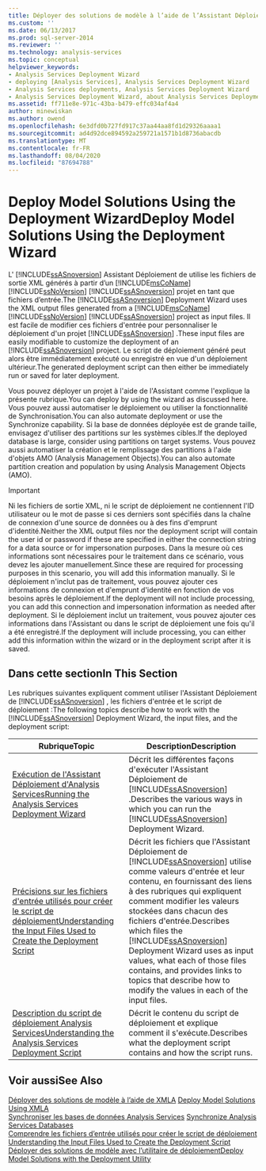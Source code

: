 ```yaml
---
title: Déployer des solutions de modèle à l’aide de l’Assistant Déploiement | Microsoft Docs
ms.custom: ''
ms.date: 06/13/2017
ms.prod: sql-server-2014
ms.reviewer: ''
ms.technology: analysis-services
ms.topic: conceptual
helpviewer_keywords:
- Analysis Services Deployment Wizard
- deploying [Analysis Services], Analysis Services Deployment Wizard
- Analysis Services deployments, Analysis Services Deployment Wizard
- Analysis Services Deployment Wizard, about Analysis Services Deployment Wizard
ms.assetid: ff711e8e-971c-43ba-b479-effc034af4a4
author: minewiskan
ms.author: owend
ms.openlocfilehash: 6e3dfd0b727fd917c37aa44aa8fd1d29326aaaa1
ms.sourcegitcommit: ad4d92dce894592a259721a1571b1d8736abacdb
ms.translationtype: MT
ms.contentlocale: fr-FR
ms.lasthandoff: 08/04/2020
ms.locfileid: "87694788"
---
```

# <a name="deploy-model-solutions-using-the-deployment-wizard"></a><span data-ttu-id="2ccba-102">Deploy Model Solutions Using the Deployment Wizard</span><span class="sxs-lookup"><span data-stu-id="2ccba-102">Deploy Model Solutions Using the Deployment Wizard</span></span>
  <span data-ttu-id="2ccba-103">L' [!INCLUDE[ssASnoversion](../../includes/ssasnoversion-md.md)] Assistant Déploiement de utilise les fichiers de sortie XML générés à partir d’un [!INCLUDE[msCoName](../../includes/msconame-md.md)] [!INCLUDE[ssNoVersion](../../includes/ssnoversion-md.md)] [!INCLUDE[ssASnoversion](../../includes/ssasnoversion-md.md)] projet en tant que fichiers d’entrée.</span><span class="sxs-lookup"><span data-stu-id="2ccba-103">The [!INCLUDE[ssASnoversion](../../includes/ssasnoversion-md.md)] Deployment Wizard uses the XML output files generated from a [!INCLUDE[msCoName](../../includes/msconame-md.md)] [!INCLUDE[ssNoVersion](../../includes/ssnoversion-md.md)] [!INCLUDE[ssASnoversion](../../includes/ssasnoversion-md.md)] project as input files.</span></span> <span data-ttu-id="2ccba-104">Il est facile de modifier ces fichiers d'entrée pour personnaliser le déploiement d'un projet [!INCLUDE[ssASnoversion](../../includes/ssasnoversion-md.md)] .</span><span class="sxs-lookup"><span data-stu-id="2ccba-104">These input files are easily modifiable to customize the deployment of an [!INCLUDE[ssASnoversion](../../includes/ssasnoversion-md.md)] project.</span></span> <span data-ttu-id="2ccba-105">Le script de déploiement généré peut alors être immédiatement exécuté ou enregistré en vue d'un déploiement ultérieur.</span><span class="sxs-lookup"><span data-stu-id="2ccba-105">The generated deployment script can then either be immediately run or saved for later deployment.</span></span>  
  
 <span data-ttu-id="2ccba-106">Vous pouvez déployer un projet à l'aide de l'Assistant comme l'explique la présente rubrique.</span><span class="sxs-lookup"><span data-stu-id="2ccba-106">You can deploy by using the wizard as discussed here.</span></span> <span data-ttu-id="2ccba-107">Vous pouvez aussi automatiser le déploiement ou utiliser la fonctionnalité de Synchronisation.</span><span class="sxs-lookup"><span data-stu-id="2ccba-107">You can also automate deployment or use the Synchronize capability.</span></span> <span data-ttu-id="2ccba-108">Si la base de données déployée est de grande taille, envisagez d'utiliser des partitions sur les systèmes cibles.</span><span class="sxs-lookup"><span data-stu-id="2ccba-108">If the deployed database is large, consider using partitions on target systems.</span></span> <span data-ttu-id="2ccba-109">Vous pouvez aussi automatiser la création et le remplissage des partitions à l'aide d'objets AMO (Analysis Management Objects).</span><span class="sxs-lookup"><span data-stu-id="2ccba-109">You can also automate partition creation and population by using Analysis Management Objects (AMO).</span></span>  
  
> [!IMPORTANT]  
>  <span data-ttu-id="2ccba-110">Ni les fichiers de sortie XML, ni le script de déploiement ne contiennent l'ID utilisateur ou le mot de passe si ces derniers sont spécifiés dans la chaîne de connexion d'une source de données ou à des fins d'emprunt d'identité.</span><span class="sxs-lookup"><span data-stu-id="2ccba-110">Neither the XML output files nor the deployment script will contain the user id or password if these are specified in either the connection string for a data source or for impersonation purposes.</span></span> <span data-ttu-id="2ccba-111">Dans la mesure où ces informations sont nécessaires pour le traitement dans ce scénario, vous devez les ajouter manuellement.</span><span class="sxs-lookup"><span data-stu-id="2ccba-111">Since these are required for processing purposes in this scenario, you will add this information manually.</span></span> <span data-ttu-id="2ccba-112">Si le déploiement n'inclut pas de traitement, vous pouvez ajouter ces informations de connexion et d'emprunt d'identité en fonction de vos besoins après le déploiement.</span><span class="sxs-lookup"><span data-stu-id="2ccba-112">If the deployment will not include processing, you can add this connection and impersonation information as needed after deployment.</span></span> <span data-ttu-id="2ccba-113">Si le déploiement inclut un traitement, vous pouvez ajouter ces informations dans l'Assistant ou dans le script de déploiement une fois qu'il a été enregistré.</span><span class="sxs-lookup"><span data-stu-id="2ccba-113">If the deployment will include processing, you can either add this information within the wizard or in the deployment script after it is saved.</span></span>  
  
## <a name="in-this-section"></a><span data-ttu-id="2ccba-114">Dans cette section</span><span class="sxs-lookup"><span data-stu-id="2ccba-114">In This Section</span></span>  
 <span data-ttu-id="2ccba-115">Les rubriques suivantes expliquent comment utiliser l'Assistant Déploiement de [!INCLUDE[ssASnoversion](../../includes/ssasnoversion-md.md)] , les fichiers d'entrée et le script de déploiement :</span><span class="sxs-lookup"><span data-stu-id="2ccba-115">The following topics describe how to work with the [!INCLUDE[ssASnoversion](../../includes/ssasnoversion-md.md)] Deployment Wizard, the input files, and the deployment script:</span></span>  
  
|<span data-ttu-id="2ccba-116">Rubrique</span><span class="sxs-lookup"><span data-stu-id="2ccba-116">Topic</span></span>|<span data-ttu-id="2ccba-117">Description</span><span class="sxs-lookup"><span data-stu-id="2ccba-117">Description</span></span>|  
|-----------|-----------------|  
|[<span data-ttu-id="2ccba-118">Exécution de l'Assistant Déploiement d'Analysis Services</span><span class="sxs-lookup"><span data-stu-id="2ccba-118">Running the Analysis Services Deployment Wizard</span></span>](running-the-analysis-services-deployment-wizard.md)|<span data-ttu-id="2ccba-119">Décrit les différentes façons d'exécuter l'Assistant Déploiement de [!INCLUDE[ssASnoversion](../../includes/ssasnoversion-md.md)] .</span><span class="sxs-lookup"><span data-stu-id="2ccba-119">Describes the various ways in which you can run the [!INCLUDE[ssASnoversion](../../includes/ssasnoversion-md.md)] Deployment Wizard.</span></span>|  
|[<span data-ttu-id="2ccba-120">Précisions sur les fichiers d'entrée utilisés pour créer le script de déploiement</span><span class="sxs-lookup"><span data-stu-id="2ccba-120">Understanding the Input Files Used to Create the Deployment Script</span></span>](deployment-script-files-input-used-to-create-deployment-script.md)|<span data-ttu-id="2ccba-121">Décrit les fichiers que l'Assistant Déploiement de [!INCLUDE[ssASnoversion](../../includes/ssasnoversion-md.md)] utilise comme valeurs d'entrée et leur contenu, en fournissant des liens à des rubriques qui expliquent comment modifier les valeurs stockées dans chacun des fichiers d'entrée.</span><span class="sxs-lookup"><span data-stu-id="2ccba-121">Describes which files the [!INCLUDE[ssASnoversion](../../includes/ssasnoversion-md.md)] Deployment Wizard uses as input values, what each of those files contains, and provides links to topics that describe how to modify the values in each of the input files.</span></span>|  
|[<span data-ttu-id="2ccba-122">Description du script de déploiement Analysis Services</span><span class="sxs-lookup"><span data-stu-id="2ccba-122">Understanding the Analysis Services Deployment Script</span></span>](understanding-the-analysis-services-deployment-script.md)|<span data-ttu-id="2ccba-123">Décrit le contenu du script de déploiement et explique comment il s'exécute.</span><span class="sxs-lookup"><span data-stu-id="2ccba-123">Describes what the deployment script contains and how the script runs.</span></span>|  
  
## <a name="see-also"></a><span data-ttu-id="2ccba-124">Voir aussi</span><span class="sxs-lookup"><span data-stu-id="2ccba-124">See Also</span></span>  
 <span data-ttu-id="2ccba-125">[Déployer des solutions de modèle à l’aide de XMLA](deploy-model-solutions-using-xmla.md) </span><span class="sxs-lookup"><span data-stu-id="2ccba-125">[Deploy Model Solutions Using XMLA](deploy-model-solutions-using-xmla.md) </span></span>  
 <span data-ttu-id="2ccba-126">[Synchroniser les bases de données Analysis Services](synchronize-analysis-services-databases.md) </span><span class="sxs-lookup"><span data-stu-id="2ccba-126">[Synchronize Analysis Services Databases](synchronize-analysis-services-databases.md) </span></span>  
 <span data-ttu-id="2ccba-127">[Comprendre les fichiers d’entrée utilisés pour créer le script de déploiement](deployment-script-files-input-used-to-create-deployment-script.md) </span><span class="sxs-lookup"><span data-stu-id="2ccba-127">[Understanding the Input Files Used to Create the Deployment Script](deployment-script-files-input-used-to-create-deployment-script.md) </span></span>  
 [<span data-ttu-id="2ccba-128">Déployer des solutions de modèle avec l’utilitaire de déploiement</span><span class="sxs-lookup"><span data-stu-id="2ccba-128">Deploy Model Solutions with the Deployment Utility</span></span>](deploy-model-solutions-with-the-deployment-utility.md)  
  
  
